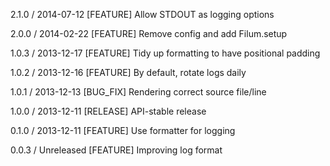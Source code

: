2.1.0 / 2014-07-12
[FEATURE] Allow STDOUT as logging options

2.0.0 / 2014-02-22
[FEATURE] Remove config and add Filum.setup

1.0.3 / 2013-12-17
[FEATURE] Tidy up formatting to have positional padding 

1.0.2 / 2013-12-16
[FEATURE] By default, rotate logs daily 

1.0.1 / 2013-12-13
[BUG_FIX] Rendering correct source file/line 

1.0.0 / 2013-12-11
[RELEASE] API-stable release

0.1.0 / 2013-12-11
[FEATURE] Use formatter for logging

0.0.3 / Unreleased
[FEATURE] Improving log format
